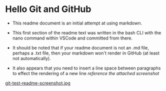 # Hello Git and GitHub

* This readme document is an initial attempt at using markdown.

* This first section of the readme text was written in the bash CLI with the nano command  within VSCode and committed from there.

* It should be noted that if your readme document is not an .md file, perhaps a .txt file, then your markdown won't render in GitHub (at least not automatically).

* It also appears that you need to insert a line space between paragraphs to effect the rendering of a new line _reference the attached screenshot_

[git-test-readme-screenshot.jpg](https://postimg.cc/RNpCBbyr)
